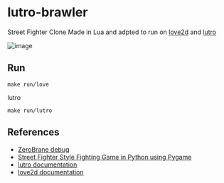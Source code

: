 # lutro-brawler

Street Fighter Clone Made in Lua and adpted to run on [love2d](https://love2d.org) and [lutro](http://lutro.libretro.com)

![image](https://github.com/user-attachments/assets/d5fee812-c1bf-459a-9e25-034702be62af)

## Run 

```shell
make run/love
```

lutro
```shell
make run/lutro
```


## References
* [ZeroBrane debug](https://notebook.kulchenko.com/zerobrane/love2d-debugging)
* [Street Fighter Style Fighting Game in Python using Pygame](https://www.youtube.com/watch?v=s5bd9KMSSW4)
* [lutro documentation](https://lutro.libretro.com/doc/usefullibs.html)
* [love2d documentation](https://love2d.org/wiki/Main_Page)
